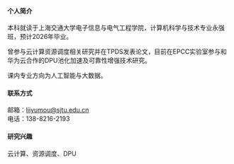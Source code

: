#### 个人简介
本科就读于上海交通大学电子信息与电气工程学院，计算机科学与技术专业永强班，预计2026年毕业。

曾参与云计算资源调度相关研究并在TPDS发表论文，目前在EPCC实验室参与和华为云合作的DPU池化加速及可靠性增强技术研究。

课内专业方向为人工智能与大数据。

#### 联系方式
邮箱：liiyumou@sjtu.edu.cn
<br>
电话：138-8216-2193

#### 研究兴趣
云计算、资源调度、DPU


